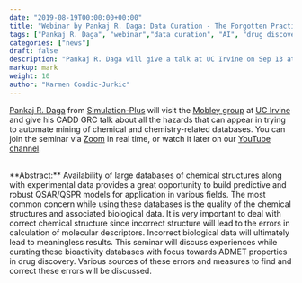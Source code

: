```yaml
---
date: "2019-08-19T00:00:00+00:00"
title: "Webinar by Pankaj R. Daga: Data Curation - The Forgotten Practice in The Era of AI (Sep 13, 2019)"
tags: ["Pankaj R. Daga", "webinar","data curation", "AI", "drug discovery", "ADMET", "descriptors"]
categories: ["news"]
draft: false
description: "Pankaj R. Daga will give a talk at UC Irvine on Sep 13 at 11 am (PT) about importance of data curation in the age of AI"
markup: mark
weight: 10
author: "Karmen Condic-Jurkic"
---
```


[Pankaj R. Daga](https://scholar.google.com/citations?user=pJjqji8AAAAJ&hl=en) from [Simulation-Plus](https://www.simulations-plus.com/) will visit the [Mobley group](https://mobleylab.org/) at [UC Irvine](https://uci.edu/) and give his CADD GRC talk about all the hazards that can appear in trying to automate mining of chemical and chemistry-related databases. You can join the seminar via [Zoom](https://ucihealth.zoom.us/j/972474979) in real time, or watch it later on our [YouTube channel](https://www.youtube.com/channel/UCh0aJSUm_sYr7nuTzhW806g).

<br>
**Abstract:** Availability of large databases of chemical structures along with experimental data provides a great opportunity to build predictive and robust QSAR/QSPR models for application in various fields. The most common concern while using these databases is the quality of the chemical structures and associated biological data. It is very important to deal with correct chemical structure since incorrect structure will lead to the errors in calculation of molecular descriptors.  Incorrect biological data will ultimately lead to meaningless results. This seminar will discuss experiences while curating these bioactivity databases with focus towards ADMET properties in drug discovery. Various sources of these errors and measures to find and correct these errors will be discussed.  
